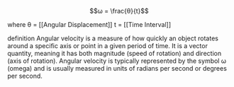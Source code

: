 
$$ω = \frac{θ}{t}$$

where
	θ = [[Angular Displacement]]
	t = [[Time Interval]]

definition
	Angular velocity is a measure of how quickly an object rotates around a specific axis or point in a given period of time. It is a vector quantity, meaning it has both magnitude (speed of rotation) and direction (axis of rotation). Angular velocity is typically represented by the symbol ω (omega) and is usually measured in units of radians per second or degrees per second.
